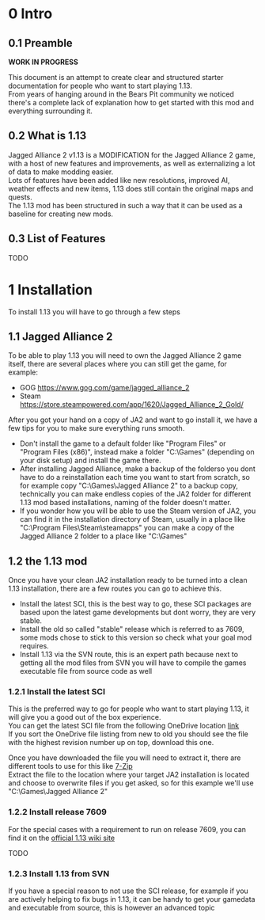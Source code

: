 # 0 Intro

## 0.1 Preamble

**WORK IN PROGRESS**

This document is an attempt to create clear and structured starter documentation for people who want to start playing 1.13.  
From years of hanging around in the Bears Pit community we noticed there's a complete lack of explanation how to get started with this mod and everything surrounding it.  

## 0.2 What is 1.13

Jagged Alliance 2 v1.13 is a MODIFICATION for the Jagged Alliance 2 game, with a host of new features and improvements, as well as externalizing a lot of data to make modding easier.  
Lots of features have been added like new resolutions, improved AI, weather effects and new items, 1.13 does still contain the original maps and quests.  
The 1.13 mod has been structured in such a way that it can be used as a baseline for creating new mods.  

## 0.3 List of Features
TODO


# 1 Installation

To install 1.13 you will have to go through a few steps

## 1.1 Jagged Alliance 2

To be able to play 1.13 you will need to own the Jagged Alliance 2 game itself, there are several places where you can still get the game, for example:  

- GOG https://www.gog.com/game/jagged_alliance_2
- Steam https://store.steampowered.com/app/1620/Jagged_Alliance_2_Gold/

After you got your hand on a copy of JA2 and want to go install it, we have a few tips for you to make sure everything runs smooth.

- Don't install the game to a default folder like "Program Files" or "Program Files (x86)", instead make a folder "C:\Games" (depending on your disk setup) and install the game there.
- After installing Jagged Alliance, make a backup of the folderso you dont have to do a reinstallation each time you want to start from scratch, so for example copy "C:\Games\Jagged Alliance 2" to a backup copy, technically you can make endless copies of the JA2 folder for different 1.13 mod based installations, naming of the folder doesn't matter.
- If you wonder how you will be able to use the Steam version of JA2, you can find it in the installation directory of Steam, usually in a place like "C:\Program Files\Steam\steamapps\" you can make a copy of the Jagged Alliance 2 folder to a place like "C:\Games"

## 1.2 the 1.13 mod

Once you have your clean JA2 installation ready to be turned into a clean 1.13 installation, there are a few routes you can go to achieve this.

- Install the latest SCI, this is the best way to go, these SCI packages are based upon the latest game developments but dont worry, they are very stable.
- Install the old so called "stable" release which is referred to as 7609, some mods chose to stick to this version so check what your goal mod requires.
- Install 1.13 via the SVN route, this is an expert path because next to getting all the mod files from SVN you will have to compile the games executable file from source code as well

### 1.2.1 Install the latest SCI

This is the preferred way to go for people who want to start playing 1.13, it will give you a good out of the box experience.  
You can get the latest SCI file from the following OneDrive location [link](https://onedrive.live.com/?id=13A6926EAC52083!583&cid=013A6926EAC52083)  
If you sort the OneDrive file listing from new to old you should see the file with the highest revision number up on top, download this one.  

Once you have downloaded the file you will need to extract it, there are different tools to use for this like [7-Zip](https://www.7-zip.org/ "7-Zip homepage")  
Extract the file to the location where your target JA2 installation is located and choose to overwrite files if you get asked, so for this example we'll use "C:\Games\Jagged Alliance 2\"  

### 1.2.2 Install release 7609

For the special cases with a requirement to run on release 7609, you can find it on the [official 1.13 wiki site](http://ja2v113.pbworks.com/w/page/4218334/Downloads)

TODO

### 1.2.3 Install 1.13 from SVN

If you have a special reason to not use the SCI release, for example if you are actively helping to fix bugs in 1.13, it can be handy to get your gamedata and executable from source, this is however an advanced topic
